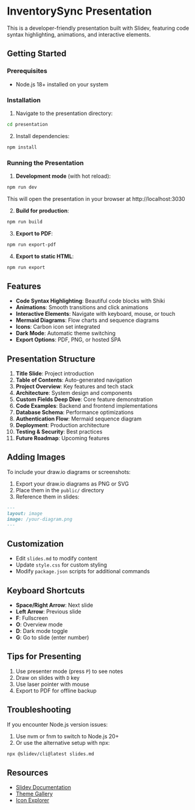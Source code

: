 # InventorySync Presentation

This is a developer-friendly presentation built with Slidev, featuring code syntax highlighting, animations, and interactive elements.

## Getting Started

### Prerequisites
- Node.js 18+ installed on your system

### Installation

1. Navigate to the presentation directory:
```bash
cd presentation
```

2. Install dependencies:
```bash
npm install
```

### Running the Presentation

1. **Development mode** (with hot reload):
```bash
npm run dev
```
This will open the presentation in your browser at http://localhost:3030

2. **Build for production**:
```bash
npm run build
```

3. **Export to PDF**:
```bash
npm run export-pdf
```

4. **Export to static HTML**:
```bash
npm run export
```

## Features

- **Code Syntax Highlighting**: Beautiful code blocks with Shiki
- **Animations**: Smooth transitions and click animations
- **Interactive Elements**: Navigate with keyboard, mouse, or touch
- **Mermaid Diagrams**: Flow charts and sequence diagrams
- **Icons**: Carbon icon set integrated
- **Dark Mode**: Automatic theme switching
- **Export Options**: PDF, PNG, or hosted SPA

## Presentation Structure

1. **Title Slide**: Project introduction
2. **Table of Contents**: Auto-generated navigation
3. **Project Overview**: Key features and tech stack
4. **Architecture**: System design and components
5. **Custom Fields Deep Dive**: Core feature demonstration
6. **Code Examples**: Backend and frontend implementations
7. **Database Schema**: Performance optimizations
8. **Authentication Flow**: Mermaid sequence diagram
9. **Deployment**: Production architecture
10. **Testing & Security**: Best practices
11. **Future Roadmap**: Upcoming features

## Adding Images

To include your draw.io diagrams or screenshots:

1. Export your draw.io diagrams as PNG or SVG
2. Place them in the `public/` directory
3. Reference them in slides:
```markdown
---
layout: image
image: /your-diagram.png
---
```

## Customization

- Edit `slides.md` to modify content
- Update `style.css` for custom styling
- Modify `package.json` scripts for additional commands

## Keyboard Shortcuts

- **Space/Right Arrow**: Next slide
- **Left Arrow**: Previous slide
- **F**: Fullscreen
- **O**: Overview mode
- **D**: Dark mode toggle
- **G**: Go to slide (enter number)

## Tips for Presenting

1. Use presenter mode (press `P`) to see notes
2. Draw on slides with `D` key
3. Use laser pointer with mouse
4. Export to PDF for offline backup

## Troubleshooting

If you encounter Node.js version issues:
1. Use nvm or fnm to switch to Node.js 20+
2. Or use the alternative setup with npx:
```bash
npx @slidev/cli@latest slides.md
```

## Resources

- [Slidev Documentation](https://sli.dev)
- [Theme Gallery](https://sli.dev/themes/gallery.html)
- [Icon Explorer](https://icones.js.org/)
